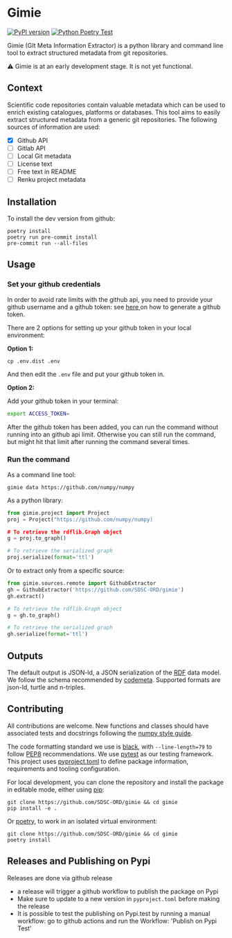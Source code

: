 # Gimie

[![PyPI version](https://badge.fury.io/py/gimie.svg)](https://badge.fury.io/py/gimie) [![Python Poetry Test](https://github.com/SDSC-ORD/gimie/actions/workflows/poetry-pytest.yml/badge.svg)](https://github.com/SDSC-ORD/gimie/actions/workflows/poetry-pytest.yml)

Gimie (GIt Meta Information Extractor) is a python library and command line tool to extract structured metadata from git repositories.

:warning: Gimie is at an early development stage. It is not yet functional.

## Context
Scientific code repositories contain valuable metadata which can be used to enrich existing catalogues, platforms or databases. This tool aims to easily extract structured metadata from a generic git repositories. The following sources of information are used:

* [x] Github API
* [ ] Gitlab API
* [ ] Local Git metadata
* [ ] License text
* [ ] Free text in README
* [ ] Renku project metadata

## Installation

To install the dev version from github:

```shell
poetry install
poetry run pre-commit install
pre-commit run --all-files
```

## Usage

### Set your github credentials

In order to avoid rate limits with the github api, you need to provide your github
username and a github token: see 
[here ](https://docs.github.com/en/enterprise-server@3.4/authentication/keeping-your-account-and-data-secure/creating-a-personal-access-token)
on how to generate a github token.

There are 2 options for setting up your github token in your local environment:

**Option 1:**

```
cp .env.dist .env
```

And then edit the `.env` file and put your github token in.

**Option 2:**

Add your github token in your terminal:

```bash
export ACCESS_TOKEN=
```

After the github token has been added, you can run the command without running into an github api limit.
Otherwise you can still run the command, but might hit that limit after running the command several times.

### Run the command

As a command line tool:
```shell
gimie data https://github.com/numpy/numpy
```
As a python library:

```python
from gimie.project import Project
proj = Project("https://github.com/numpy/numpy)

# To retrieve the rdflib.Graph object
g = proj.to_graph()

# To retrieve the serialized graph
proj.serialize(format='ttl')
```

Or to extract only from a specific source:
```python
from gimie.sources.remote import GithubExtractor
gh = GithubExtractor('https://github.com/SDSC-ORD/gimie')
gh.extract()

# To retrieve the rdflib.Graph object
g = gh.to_graph()

# To retrieve the serialized graph
gh.serialize(format='ttl')
```

## Outputs

The default output is JSON-ld, a JSON serialization of the [RDF](https://en.wikipedia.org/wiki/Resource_Description_Framework) data model. We follow the schema recommended by [codemeta](https://codemeta.github.io/).
Supported formats are json-ld, turtle and n-triples.

## Contributing

All contributions are welcome. New functions and classes should have associated tests and docstrings following the [numpy style guide](https://numpydoc.readthedocs.io/en/latest/format.html).

The code formatting standard we use is [black](https://github.com/psf/black), with `--line-length=79` to follow [PEP8](https://peps.python.org/pep-0008/) recommendations. We use [pytest](https://docs.pytest.org/en/7.2.x/) as our testing framework. This project uses [pyproject.toml](https://pip.pypa.io/en/stable/reference/build-system/pyproject-toml/) to define package information, requirements and tooling configuration.

For local development, you can clone the repository and install the package in editable mode, either using [pip](https://pip.pypa.io/en/stable/):

```shell
git clone https://github.com/SDSC-ORD/gimie && cd gimie
pip install -e .
```
Or [poetry](https://python-poetry.org/), to work in an isolated virtual environment:
```shell
git clone https://github.com/SDSC-ORD/gimie && cd gimie
poetry install
```

## Releases and Publishing on Pypi

Releases are done via github release

- a release will trigger a github workflow to publish the package on Pypi
- Make sure to update to a new version in `pyproject.toml` before making the release
- It is possible to test the publishing on Pypi.test by running a manual workflow: go to github actions and run the Workflow: 'Publish on Pypi Test'
